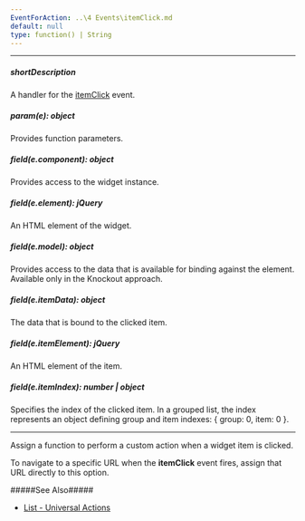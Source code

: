 ```yaml
---
EventForAction: ..\4 Events\itemClick.md
default: null
type: function() | String
---
```

---
##### shortDescription
A handler for the [itemClick](/api-reference/10%20UI%20Widgets/dxList/4%20Events/itemClick.md '/Documentation/ApiReference/UI_Widgets/dxList/Events/#itemClick') event.

##### param(e): object
Provides function parameters.

##### field(e.component): object
Provides access to the widget instance.

##### field(e.element): jQuery
An HTML element of the widget.

##### field(e.model): object
Provides access to the data that is available for binding against the element. Available only in the Knockout approach.

##### field(e.itemData): object
The data that is bound to the clicked item.

##### field(e.itemElement): jQuery
An HTML element of the item.

##### field(e.itemIndex): number | object
Specifies the index of the clicked item. In a grouped list, the index represents an object defining group and item indexes: { group: 0, item: 0 }.

---
Assign a function to perform a custom action when a widget item is clicked.

To navigate to a specific URL when the **itemClick** event fires, assign that URL directly to this option.

#####See Also#####
- [List - Universal Actions](/concepts/05%20Widgets/List/45%20End-User%20Interaction/05%20Universal%20Actions.md '/Documentation/Guide/Widgets/List/End-User_Interaction/Universal_Actions/')